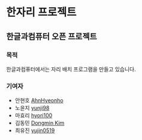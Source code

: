 # 한자리 프로젝트
## 한글과컴퓨터 오픈 프로젝트
### 목적
한글과컴퓨터에서는 자리 배치 프로그램을 만들고 있습니다.


### 기여자
* 안현호 [AhnHyeonho](https://github.com/AhnHyeonho)
* 노윤지 [yunji98](https://github.com/yunji98)
* 마효리 [hyori100](https://github.com/hyori100)
* 김동민 [Dongmin Kim](https://github.com/DongminKim94)
* 최유진 [yujin0519](https://github.com/cyj2857)

